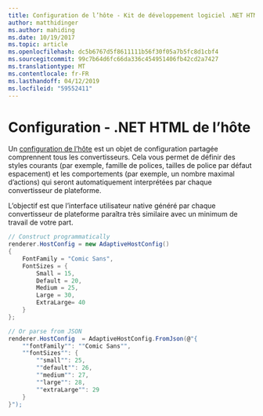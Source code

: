 ```yaml
---
title: Configuration de l’hôte - Kit de développement logiciel .NET HTML
author: matthidinger
ms.author: mahiding
ms.date: 10/19/2017
ms.topic: article
ms.openlocfilehash: dc5b6767d5f8611111b56f30f05a7b5fc8d1cbf4
ms.sourcegitcommit: 99c7b64d6fc66da336c454951406fb42cd2a7427
ms.translationtype: MT
ms.contentlocale: fr-FR
ms.lasthandoff: 04/12/2019
ms.locfileid: "59552411"
---
```

# <a name="host-config---net-html"></a>Configuration - .NET HTML de l’hôte

Un [configuration de l’hôte](../../../rendering-cards/host-config.md) est un objet de configuration partagée comprennent tous les convertisseurs. Cela vous permet de définir des styles courants (par exemple, famille de polices, tailles de police par défaut espacement) et les comportements (par exemple, un nombre maximal d’actions) qui seront automatiquement interprétées par chaque convertisseur de plateforme. 

L’objectif est que l’interface utilisateur native généré par chaque convertisseur de plateforme paraîtra très similaire avec un minimum de travail de votre part.

```csharp
// Construct programmatically
renderer.HostConfig = new AdaptiveHostConfig() 
{
    FontFamily = "Comic Sans",
    FontSizes = {
        Small = 15,
        Default = 20,
        Medium = 25,
        Large = 30,
        ExtraLarge= 40
    }
};

// Or parse from JSON
renderer.HostConfig  = AdaptiveHostConfig.FromJson(@"{
    ""fontFamily"": ""Comic Sans"",
    ""fontSizes"": {
        ""small"": 25,
        ""default"": 26,
        ""medium"": 27,
        ""large"": 28,
        ""extraLarge"": 29
    }
}");
```
